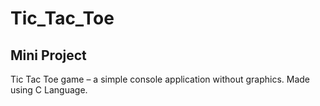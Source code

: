 # Tic_Tac_Toe
## Mini Project 
Tic Tac Toe game – a simple console application without graphics.
Made using C Language.
